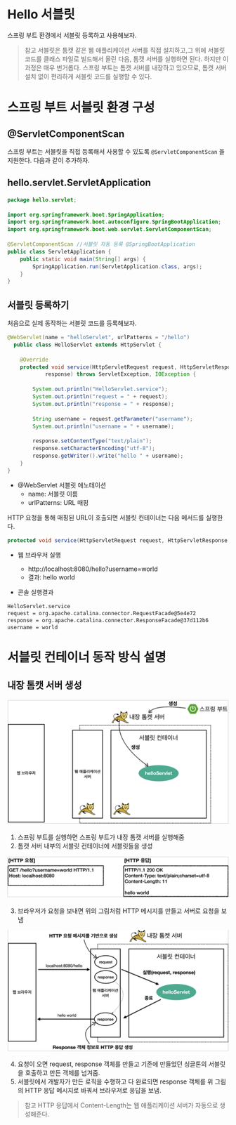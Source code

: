 # Hello 서블릿

스프링 부트 환경에서 서블릿 등록하고 사용해보자.

> 참고
> 서블릿은 톰캣 같은 웹 애플리케이션 서버를 직접 설치하고,그 위에 서블릿 코드를 클래스 파일로 빌드해서
올린 다음, 톰캣 서버를 실행하면 된다. 하지만 이 과정은 매우 번거롭다.
> 스프링 부트는 톰캣 서버를 내장하고 있으므로, 톰캣 서버 설치 없이 편리하게 서블릿 코드를 실행할 수
있다.

# 스프링 부트 서블릿 환경 구성

## @ServletComponentScan
스프링 부트는 서블릿을 직접 등록해서 사용할 수 있도록 `@ServletComponentScan` 을 지원한다. 다음과
같이 추가하자.

## hello.servlet.ServletApplication
```java
package hello.servlet;

import org.springframework.boot.SpringApplication;
import org.springframework.boot.autoconfigure.SpringBootApplication;
import org.springframework.boot.web.servlet.ServletComponentScan;

@ServletComponentScan //서블릿 자동 등록 @SpringBootApplication
public class ServletApplication {
    public static void main(String[] args) {
        SpringApplication.run(ServletApplication.class, args);
    }
}   
```

## 서블릿 등록하기

처음으로 실제 동작하는 서블릿 코드를 등록해보자.

```java
@WebServlet(name = "helloServlet", urlPatterns = "/hello")
  public class HelloServlet extends HttpServlet {
    
    @Override
    protected void service(HttpServletRequest request, HttpServletResponse
            response) throws ServletException, IOException {
        
        System.out.println("HelloServlet.service");
        System.out.println("request = " + request);
        System.out.println("response = " + response);
        
        String username = request.getParameter("username");
        System.out.println("username = " + username);
        
        response.setContentType("text/plain");
        response.setCharacterEncoding("utf-8");
        response.getWriter().write("hello " + username);
    }
}
```

* @WebServlet 서블릿 애노테이션
  * name: 서블릿 이름 
  * urlPatterns: URL 매핑
  
HTTP 요청을 통해 매핑된 URL이 호출되면 서블릿 컨테이너는 다음 메서드를 실행한다.
```java
protected void service(HttpServletRequest request, HttpServletResponse response)
```
  
* 웹 브라우저 실행
  * http://localhost:8080/hello?username=world
  * 결과: hello world 
  
* 콘솔 실행결과
```
HelloServlet.service
request = org.apache.catalina.connector.RequestFacade@5e4e72
response = org.apache.catalina.connector.ResponseFacade@37d112b6
username = world
```

# 서블릿 컨테이너 동작 방식 설명

## 내장 톰캣 서버 생성

<img src="img/서블릿-컨테이너-동작-방식-1.png">

1. 스프링 부트를 실행하면 스프링 부트가 내장 톰캣 서버를 실행해줌
2. 톰캣 서버 내부의 서블릿 컨테이너에 서블릿들을 생성

<img src="img/서블릿-컨테이너-동작-방식-2.png">

3. 브라우저가 요청을 보내면 위의 그림처럼 HTTP 메시지를 만들고 서버로 요청을 보냄

<img src="img/서블릿-컨테이너-동작-방식-3.png">

4. 요청이 오면 request, response 객체를 만들고 기존에 만들었던 싱글톤의 서블릿을 호출하고 만든 객체를 넘겨줌.
5. 서블릿에서 개발자가 만든 로직을 수행하고 다 완료되면 response 객체를 위 그림의 HTTP 응답 메시지로 바꿔서 브라우저로 응답을 보냄.

> 참고
> HTTP 응답에서 Content-Length는 웹 애플리케이션 서버가 자동으로 생성해준다.


